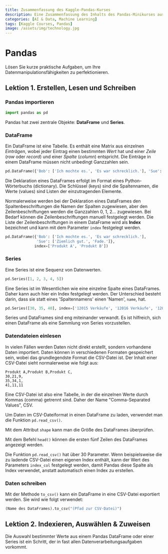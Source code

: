 ```yaml
---
title: Zusammenfassung des Kaggle-Pandas-Kurses
description: Eine Zusammenfassung des Inhalts des Pandas-Minikurses aus den öffentlichen Kaggle-Kursen.
categories: [AI & Data, Machine Learning]
tags: [Kaggle Courses, Pandas]
image: /assets/img/technology.jpg
---
```

# Pandas
Lösen Sie kurze praktische Aufgaben, um Ihre Datenmanipulationsfähigkeiten zu perfektionieren.

## Lektion 1. Erstellen, Lesen und Schreiben
### Pandas importieren
```python
import pandas as pd
```
Pandas hat zwei zentrale Objekte: **DataFrame** und **Series**.

### DataFrame
Ein DataFrame ist eine Tabelle. Es enthält eine Matrix aus einzelnen *Einträgen*, wobei jeder Eintrag einen bestimmten *Wert* hat und einer *Zeile* (*row* oder *record*) und einer *Spalte* (*column*) entspricht. Die Einträge in einem DataFrame müssen nicht unbedingt Ganzzahlen sein.
```python
pd.DataFrame({'Bob': ['Ich mochte es.', 'Es war schrecklich.'], 'Sue': ['Ziemlich gut.', 'Fade.']})
```
Die Deklaration eines DataFrames erfolgt im Format eines Python-Wörterbuchs (dictionary). Die Schlüssel (keys) sind die Spaltennamen, die Werte (values) sind Listen der einzutragenden Elemente.

Normalerweise werden bei der Deklaration eines DataFrames den Spaltenbeschriftungen die Namen der Spalten zugewiesen, aber den Zeilenbeschriftungen werden die Ganzzahlen 0, 1, 2... zugewiesen. Bei Bedarf können die Zeilenbeschriftungen manuell festgelegt werden. Die Liste der Zeilenbeschriftungen in einem DataFrame wird als **Index** bezeichnet und kann mit dem Parameter ```index``` festgelegt werden.
```python
pd.DataFrame({'Bob': ['Ich mochte es.', 'Es war schrecklich.'], 
              'Sue': ['Ziemlich gut.', 'Fade.']},
             index=['Produkt A', 'Produkt B'])
```

### Series
Eine Series ist eine Sequenz von Datenwerten.
```python
pd.Series([1, 2, 3, 4, 5])
```
Eine Series ist im Wesentlichen wie eine einzelne Spalte eines DataFrames. Daher kann auch hier ein Index festgelegt werden. Der Unterschied besteht darin, dass sie statt eines 'Spaltennamens' einen 'Namen', ```name```, hat.
```python
pd.Series([30, 35, 40], index=['12015 Verkäufe', '12016 Verkäufe', '12017 Verkäufe'], name='Produkt A')
```
Series und DataFrames sind eng miteinander verwandt. Es ist hilfreich, sich einen DataFrame als eine Sammlung von Series vorzustellen.

### Datendateien einlesen
In vielen Fällen werden Daten nicht direkt erstellt, sondern vorhandene Daten importiert. Daten können in verschiedenen Formaten gespeichert sein, wobei das grundlegendste Format die CSV-Datei ist. Der Inhalt einer CSV-Datei sieht normalerweise wie folgt aus:
```
Produkt A,Produkt B,Produkt C,
30,21,9,
35,34,1,
41,11,11
```
Eine CSV-Datei ist also eine Tabelle, in der die einzelnen Werte durch Kommas (comma) getrennt sind. Daher der Name "Comma-Separated Values", CSV.

Um Daten im CSV-Dateiformat in einen DataFrame zu laden, verwendet man die Funktion ```pd.read_csv()```.

Mit dem Attribut ```shape``` kann man die Größe des DataFrames überprüfen.

Mit dem Befehl ```head()``` können die ersten fünf Zeilen des DataFrames angezeigt werden.

Die Funktion ```pd.read_csv()``` hat über 30 Parameter. Wenn beispielsweise die zu ladende CSV-Datei einen eigenen Index enthält, kann der Wert des Parameters ```index_col``` festgelegt werden, damit Pandas diese Spalte als Index verwendet, anstatt automatisch einen Index zu erstellen.

### Daten schreiben
Mit der Methode ```to_csv()``` kann ein DataFrame in eine CSV-Datei exportiert werden. Sie wird wie folgt verwendet:
```python
(Name des DataFrames).to_csv("(Pfad zur CSV-Datei)")
```

## Lektion 2. Indexieren, Auswählen & Zuweisen
Die Auswahl bestimmter Werte aus einem Pandas DataFrame oder einer Series ist ein Schritt, der in fast allen Datenverarbeitungsaufgaben vorkommt.
